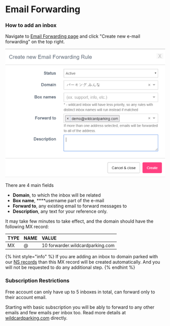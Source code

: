 # Email Forwarding

### How to add an inbox

Navigate to [Email Forwarding page](https://wildcardparking.com/my/email-forwarding) and click "Create new e-mail forwarding" on the top right.

![Email Forwarding Form](.gitbook/assets/email-forwarding-form.png)

  
There are 4 main fields

* **Domain**, to which the inbox will be related
* **Box name**, ****username part of the e-mail
* **Forward to**, any existing email to forward messages to 
* **Description**, any text for your reference only.

It may take few minutes to take effect, and the domain should have the following MX record:

| TYPE | NAME | VALUE |
| :--- | :--- | :--- |
| MX | @ | 10 forwarder.wildcardparking.com |

{% hint style="info" %}
If you are adding an inbox to domain parked with our [NS records](https://wiki.wildcardparking.com/parking-options#parking-via-ns-records) than this MX record will be created automatically. And you will not be requested to do any additional step.
{% endhint %}

### Subscription Restrictions

Free account can only have up to 5 inboxes in total, can forward only to their account email.

Starting with basic subscription you will be ably to forward to any other emails and few emails per inbox too.  Read more details at [wildcardparking.com](https://wildcardparking.com/#plans-table) directly.

